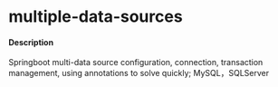 # multiple-data-sources

#### Description
Springboot multi-data source configuration, connection, transaction management, using annotations to solve quickly; MySQL，SQLServer


